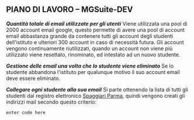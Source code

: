 ## **PIANO DI LAVORO – MGSuite-DEV**

***Quantità totale di email utilizzate per gli utenti***
Viene utilizzata una pool di 2000 account email google, questo permette di avere una pool di account email abbastanza grande da contenere tutti gli account degli studenti dell'istituto e ulteriori 300 account in caso di necessità futura.
Gli account vengono continuamente riutilizzati, quando un account non viene più utilizzato viene resettato, rinominato, ed intestato ad un nuovo studente.

***Gestione delle email una volta che lo studente viene eliminato***
Se lo studente abbandona l'istituto per qualunque motivo il suo account email deve essere eliminato.

***Collegare ogni studente alla sua email***
Si parte ottenendo la lista di tutti gli studenti dal registro elettronico [Spaggiari Parma](https://web.spaggiari.eu/), quindi vengono creati gli indirizzi mail secondo questo criterio:

    enter code here

<!--stackedit_data:
eyJoaXN0b3J5IjpbLTE4MDg0NDEzODMsLTgxNzgzNTYxNSw1MD
QxOTQ5OTJdfQ==
-->